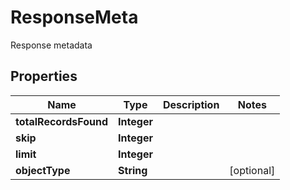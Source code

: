 

# ResponseMeta

Response metadata   

## Properties

| Name | Type | Description | Notes |
|------------ | ------------- | ------------- | -------------|
|**totalRecordsFound** | **Integer** |  |  |
|**skip** | **Integer** |  |  |
|**limit** | **Integer** |  |  |
|**objectType** | **String** |  |  [optional] |



